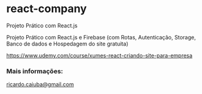 # react-company
Projeto Prático com React.js

Projeto Prático com React.js e Firebase (com Rotas, Autenticação, Storage, Banco de dados e Hospedagem do site gratuita)

https://www.udemy.com/course/xumes-react-criando-site-para-empresa


### Mais informações:
ricardo.caiuba@gmail.com

